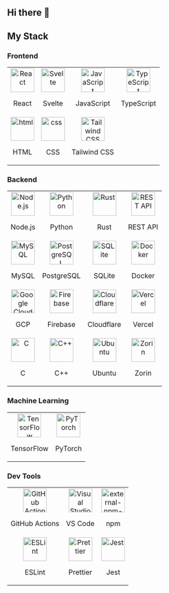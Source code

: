 ## Hi there 👋

<!--
**aaronstanek/aaronstanek** is a ✨ _special_ ✨ repository because its `README.md` (this file) appears on your GitHub profile.

Here are some ideas to get you started:

- 🔭 I’m currently working on ...
- 🌱 I’m currently learning ...
- 👯 I’m looking to collaborate on ...
- 🤔 I’m looking for help with ...
- 💬 Ask me about ...
- 📫 How to reach me: ...
- 😄 Pronouns: ...
- ⚡ Fun fact: ...
-->

<!-- <style>
    .skill-icon {
        border-bottom: 1px solid rgb(208, 215, 222);
        border-right: 1px solid rgb(208, 215, 222);
        padding: 15px;
    }
</style> -->

## My Stack

### Frontend

<table>
    <tr>
        <td align="center">
            <img src="https://techstack-generator.vercel.app/react-icon.svg" title="React" alt="React" width="55" height="55" />
            <p>React</p>
        </td>
        <td align="center">
            <img src="https://cdn.worldvectorlogo.com/logos/svelte-1.svg" title="Svelte" alt="Svelte" width="55" height="55" />
            <p>Svelte</p>
        </td>
        <td align="center">
            <img src="https://techstack-generator.vercel.app/js-icon.svg" title="JavaScript" alt="JavaScript" width="55" height="55" />
            <p>JavaScript</p>
        </td>
        <td align="center">
            <img src="https://techstack-generator.vercel.app/ts-icon.svg" title="TypeScript" alt="TypeScript" width="55" height="55" />
            <p>TypeScript</p>
        </td>
    </tr>
    <tr>
        <td align="center">
            <img src="https://img.icons8.com/color/2x/html-5.png" title="HTML" alt="html" width="55" height="55" />
            <p>HTML</p>
        </td>
        <td align="center">
            <img src="https://img.icons8.com/color/2x/css3.png" title="CSS" alt="css" width="55" height="55" />
            <p>CSS</p>
        </td>
        <td align="center">
            <img src="https://user-images.githubusercontent.com/25181517/202896760-337261ed-ee92-4979-84c4-d4b829c7355d.png" title="Tailwind CSS" alt="Tailwind CSS" width="55" height="55" />
            <p>Tailwind CSS</p>
        </td>
    </tr>
</table>

### Backend

<table>
    <tr>
        <td align="center">
            <img src="https://cdn.worldvectorlogo.com/logos/nodejs-1.svg" title="Node.js" alt="Node.js" width="55" height="55" />
            <p>Node.js</p>
        </td>
        <td align="center">
            <img src="https://techstack-generator.vercel.app/python-icon.svg" title="Python" alt="Python" width="55" height="55" />
            <p>Python</p>
        </td>
        <td align="center">
            <img src="https://cdn.worldvectorlogo.com/logos/rust.svg" title="Rust" alt="Rust" width="55" height="55" />
            <p>Rust</p>
        </td>
        <td align="center">
            <img src="https://techstack-generator.vercel.app/restapi-icon.svg" title="REST API" alt="REST API" width="55" height="55" />
            <p>REST API</p>
        </td>
    </tr>
    <tr>
        <td align="center">
            <img src="https://techstack-generator.vercel.app/mysql-icon.svg" title="MySQL" alt="MySQL" width="55" height="55" />
            <p>MySQL</p>
        </td>
        <td align="center">
            <img src="https://img.icons8.com/color/2x/postgreesql.png" title="PostgreSQL" alt="PostgreSQL" width="55" height="55" />
            <p>PostgreSQL</p>
        </td>
        <td align="center">
            <img src="https://skillicons.dev/icons?i=sqlite" title="SQLite" alt="SQLite" width="55" height="55" />
            <p>SQLite</p>
        </td>
        <td align="center">
            <img src="https://techstack-generator.vercel.app/docker-icon.svg" title="Docker" alt="Docker" width="55" height="55" />
            <p>Docker</p>
        </td>
    </tr>
    <tr>
        <td align="center">
            <img src="https://user-images.githubusercontent.com/25181517/183911547-990692bc-8411-4878-99a0-43506cdb69cf.png" title="Google Cloud Platform" alt="Google Cloud Platform" width="55" height="55" />
            <p>GCP</p>
        </td>
        <td align="center">
            <img src="https://user-images.githubusercontent.com/25181517/189716855-2c69ca7a-5149-4647-936d-780610911353.png" title="Firebase" alt="Firebase" width="55" height="55" />
            <p>Firebase</p>
        </td>
        <td align="center">
            <img src="https://skillicons.dev/icons?i=cloudflare" title="Cloudflare" alt="Cloudflare" width="55" height="55" />
            <p>Cloudflare</p>
        </td>
        <td align="center">
            <img src="https://skillicons.dev/icons?i=vercel" title="Vercel" alt="Vercel" width="55" height="55" />
            <p>Vercel</p>
        </td>
    </tr>
    <tr>
        <td align="center">
            <img src="https://cdn.worldvectorlogo.com/logos/c-1.svg" title="C" alt="C" width="55" height="55" />
            <p>C</p>
        </td>
        <td align="center">
            <img src="https://techstack-generator.vercel.app/cpp-icon.svg" title="C++" alt="C++" width="55" height="55" />
            <p>C++</p>
        </td>
        <td align="center">
            <img src="https://cdn.worldvectorlogo.com/logos/ubuntu-4.svg" title="Ubuntu" alt="Ubuntu" width="55" height="55" />
            <p>Ubuntu</p>
        </td>
        <td align="center">
            <img src="https://cdn.worldvectorlogo.com/logos/zorin-logomark.svg" title="Zorin" alt="Zorin" width="55" height="55" />
            <p>Zorin</p>
        </td>
    </tr>
</table>

### Machine Learning

<table>
    <tr>
        <td align="center">
            <img src="https://img.icons8.com/color/2x/tensorflow.png" title="TensorFlow" alt="TensorFlow" width="55" height="55" />
            <p>TensorFlow</p>
        </td>
        <td align="center">
            <img src="https://skillicons.dev/icons?i=pytorch" title="PyTorch" alt="PyTorch" width="55" height="55" />
            <p>PyTorch</p>
        </td>
    </tr>
</table>

### Dev Tools

<table>
    <tr>
        <td align="center">
            <img src="https://skillicons.dev/icons?i=githubactions" title="GitHub Actions" alt="GitHub Actions" width="55" height="55" />
            <p>GitHub Actions</p>
        </td>
        <td align="center">
            <img src="https://cdn.worldvectorlogo.com/logos/visual-studio-code-1.svg" title="Visual Studio Code" alt="Visual Studio Code" width="55" height="55" />
            <p>VS Code</p>
        </td>
        <td align="center">
            <img src="https://img.icons8.com/external-tal-revivo-regular-tal-revivo/96/external-npm-a-package-manager-for-the-javascript-programming-language-logo-regular-tal-revivo.png" alt="external-npm-a-package-manager-for-the-javascript-programming-language-logo-regular-tal-revivo" title="Node Package Manager" alt="Node Package Manager" width="55" height="55" />
            <p>npm</p>
        </td>
    <tr>
    </tr>
        <td align="center">
            <img src="https://techstack-generator.vercel.app/eslint-icon.svg" title="ESLint" alt="ESLint" width="55" height="55" />
            <p>ESLint</p>
        </td>
        <td align="center">
            <img src="https://techstack-generator.vercel.app/prettier-icon.svg" title="Prettier" alt="Prettier" width="55" height="55" />
            <p>Prettier</p>
        </td>
        <td align="center">
            <img src="https://techstack-generator.vercel.app/jest-icon.svg" title="Jest" alt="Jest" width="55" height="55" />
            <p>Jest</p>
        </td>
    </tr>
</table>
